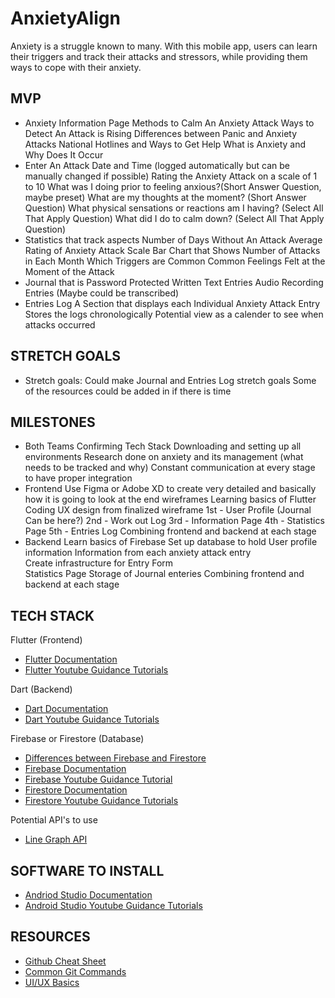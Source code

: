 # AnxietyAlign
Anxiety is a struggle known to many. With this mobile app, users can learn their triggers and track their attacks and stressors, while providing them ways to cope with their anxiety.

MVP
----------------
* Anxiety Information Page
     Methods to Calm An Anxiety Attack 
     Ways to Detect An Attack is Rising 
     Differences between Panic and Anxiety Attacks 
     National Hotlines and Ways to Get Help
     What is Anxiety and Why Does It Occur
 * Enter An Attack 
     Date and Time (logged automatically but can be manually changed if possible)
     Rating the Anxiety Attack on a scale of 1 to 10 
     What was I doing prior to feeling anxious?(Short Answer Question, maybe preset)
     What are my thoughts at the moment? (Short Answer Question)
     What physical sensations or reactions am I having? (Select All That Apply Question)
     What did I do to calm down? (Select All That Apply Question)
* Statistics that track aspects 
     Number of Days Without An Attack 
     Average Rating of Anxiety Attack Scale 
     Bar Chart that Shows Number of Attacks in Each Month
     Which Triggers are Common
     Common Feelings Felt at the Moment of the Attack
* Journal that is Password Protected 
     Written Text Entries 
     Audio Recording Entries (Maybe could be transcribed)
* Entries Log 
     A Section that displays each Individual Anxiety Attack Entry
     Stores the logs chronologically
     Potential view as a calender to see when attacks occurred
      
STRETCH GOALS
----------------
* Stretch goals:
     Could make Journal and Entries Log stretch goals 
     Some of the resources could be added in if there is time 

MILESTONES
----------------
* Both Teams 
       Confirming Tech Stack
       Downloading and setting up all environments
       Research done on anxiety and its management (what needs to be tracked and why)
       Constant communication at every stage to have proper integration
* Frontend 
       Use Figma or Adobe XD to create very detailed and basically how it is going to look at the end wireframes 
       Learning basics of Flutter
       Coding UX design from finalized wireframe 
                1st - User Profile (Journal Can be here?) 
                2nd - Work out Log
                3rd - Information Page
                4th - Statistics Page 
                5th - Entries Log 
       Combining frontend and backend at each stage 
* Backend
       Learn basics of Firebase 
       Set up database to hold
                User profile information 
                Information from each anxiety attack entry  
       Create infrastructure for 
                Entry Form  
                Statistics Page
                Storage of Journal enteries
       Combining frontend and backend at each stage 
        
TECH STACK
----------------
Flutter (Frontend)

* [Flutter Documentation](https://flutter.dev/)
* [Flutter Youtube Guidance Tutorials](https://www.youtube.com/watch?v=1ukSR1GRtMU&list=PL4cUxeGkcC9jLYyp2Aoh6hcWuxFDX6PBJ)

Dart (Backend)

* [Dart Documentation](https://dart.dev/tutorials)
* [Dart Youtube Guidance Tutorials](https://www.youtube.com/watch?v=5rtujDjt50I&list=PLlxmoA0rQ-LyHW9voBdNo4gEEIh0SjG-q)

Firebase or Firestore (Database)

* [Differences between Firebase and Firestore](https://firebase.google.com/docs/database/rtdb-vs-firestore)
* [Firebase Documentation](https://firebase.google.com/docs)
* [Firebase Youtube Guidance Tutorial](https://www.youtube.com/watch?v=9kRgVxULbag)
* [Firestore Documentation](https://firebase.google.com/docs/firestore)
* [Firestore Youtube Guidance Tutorials](https://www.youtube.com/watch?v=4d-gIPGzmK4&list=PL4cUxeGkcC9itfjle0ji1xOZ2cjRGY_WB)

Potential API's to use

* [Line Graph API](https://www.rgraph.net/canvas/line.html#example)

SOFTWARE TO INSTALL  
----------------
* [Andriod Studio Documentation](https://developer.android.com/studio)
* [Android Studio Youtube Guidance Tutorials](https://www.youtube.com/watch?v=EknEIzswvC0&list=PLS1QulWo1RIbb1cYyzZpLFCKvdYV_yJ-E)

RESOURCES
----------------
* [Github Cheat Sheet](https://education.github.com/git-cheat-sheet-education.pdf)
* [Common Git Commands](https://drive.google.com/file/d/1OddwoSvNJ3dQuEBw3RERieMXmOicif9_/view)
* [UI/UX Basics](https://www.uxpin.com/studio/blog/guide-design-consistency-best-practices-ui-ux-designers/)
